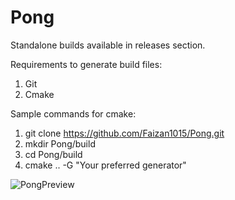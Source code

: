 # Pong

Standalone builds available in releases section.

Requirements to generate build files:
1) Git
2) Cmake

Sample commands for cmake:

1. git clone https://github.com/Faizan1015/Pong.git
2. mkdir Pong/build
3. cd Pong/build
4. cmake .. -G "Your preferred generator"





![PongPreview](https://github.com/user-attachments/assets/7f6908c6-7f48-4e60-a5b3-57b3f3a9a4d6)
